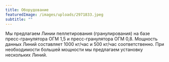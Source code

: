 ```yaml
---
title: Оборудование
featuredImage: /images/uploads/2971833.jpeg
subtitle: ""
---
```


Мы предлагаем Линии пеллетирования (гранулирования) на базе пресс-гранулятора ОГМ 1,5 и пресс-гранулятора ОГМ 0,8.
Мощность данных Линий составляет 1000 кг/час и 500 кг/час соответственно.
При необходимости большей мощности мы предлагаем установку нескольких Линий.

